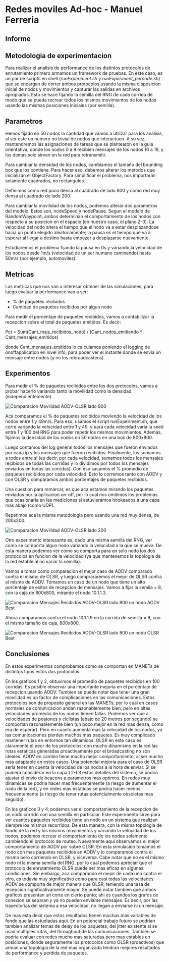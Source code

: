 Redes moviles Ad-hoc - Manuel Ferreria
=================================================

Informe
--------------------


Metodologia de experimentacion
------------------------------

Para realizar el analisis de performance de los distintos protocolos de enrutamiento
primero armamos un framework de pruebas. En este caso, es un par de scripts en shell
(*runExperiment.sh* y *runExperiment_pernode.sh*)
que se encargan de correr ambos protocolos usando la misma disposicion inicial de nodos
y movimientos y capturar las salidas en archivos apropiados. Esto se hace fijando
la semilla del RNG de cada corrida de modo que se pueda recrear todos los mismos
movimientos de los nodos usando las mismas posiciones iniciales (por semilla).


Parametros
---------

Hemos fijado en 50 nodos la cantidad que vamos a utilizar para los analisis, al ser
este un numero no trivial de nodos que interactuen. A su vez, mantendremos las
asignaciones de tareas que se plantearon en la guia orientativa, donde los nodos
0 a 9 recibien mensajes de los nodos 10 a 19, y los demas solo sirven en la red para
retransmitir.

Para cambiar la densidad de los nodos, cambiamos el tamaño del bounding box
que los contiene. Para hacer eso, debemos alterar los metodos que inicializan
el ObjectFactory. Para simplificar el problema, nos importaran solamente
cuadrados, no rectangulos.

Definimos como red poco densa al cuadrado de lado 800 y como red muy densa
al cuadrado de lado 200.

Para cambiar la movilidad de los nodos, podemos alterar dos parametros del modelo.
Estos son, nodeSpeed y nodePause. Segun el modelo de RandomWaypoint, ambos
determinan el comportamiento de los nodos con respecto a su posicion en el
espacio (en nuestro caso, el plano Z-0). La velocidad del nodo altera el tiempo
que el nodo va a estar desplazandose hacia un punto elegido aleatoriamente;
la pausa es el tiempo que va a esperar al llegar a destino hasta empezar a
desplazarse nuevamente.

Estudiaremos el problema fijando la pausa en 0s y variando la velocidad de los
nodos desde 1m/s (velocidad de un ser humano caminando) hasta 50m/s
(por ejemplo, automoviles).

Metricas
--------

Las metricas que nos van a interesar obtener de las simulaciones, para
luego evaluar la performance van a ser:

- % de paquetes recibidos
- Cantidad de paquetes recibidos por algun nodo

Para medir el porcentaje de paquetes recibidos, vamos a contabilizar
la recepcion sobre el total de paquetes emitidos. Es decir:

Pct = Sum(Cant_msjs_recibidos_nodo) /  (Cant_nodos_emitiendo * Cant_mensajes_emitidos)

donde Cant_mensajes_emitidos lo calculamos poniendo el logging de onoffapplication en nivel
info, para poder ver el instante donde se envia un mensaje entre nodos (y no los rebroadcasteos).


Experimentos
------------

Para medir el % de paquetes recibidos entre los dos protocolos, vamos a probar
hacerlo variando tanto la movilidad como la densidad (independientemente).

![Comparacion Movilidad AODV-OLSR lado 800](moving_speed_800_size.png)

Aca comparamos el % de paquetes recibidos moviendo la velocidad de los nodos entre 1 y 49m/s.
Para eso, usamos el script runExperiment.sh, que corre variando la velocidad entre 1 y 49, y para
cada velocidad varia la seed entre 1 y 100 del RNG para poder repetir los mismos movimientos. Ademas,
fijamos la densidad de los nodos en  50 nodos en una box de 800x800.

Luego contamos del log general todos los mensajes que fueron enviados por cada ip y los mensajes
que fueron recibidos. Finalmente, los sumamos a todos entre si (es decir, por cada velocidad,
sumamos todos los mensajes recibidos de todas las corridas y lo dividimos por todos los
mensajes enviados en todas las corridas). Con eso sacamos el % promedio de paquetes recibidos
por cada velocidad. Esto lo corremos tanto con AODV y con OLSR y comparamos ambos porcentajes
de paquetes recibidos.

Una cuestion para remarcar, es que aca estamos mirando los paquetes enviados por la aplicacion
on-off, por lo cual nos omitimos los problemas que ocasionaria en las mediciones si
estuvieramos hookeados a una capa mas abajo (como UDP).


Repetimos aca la misma metodologia pero usando una red muy densa, de 200x200.

![Comparacion Movilidad AODV-OLSR lado 200](moving_speed_200_size.png)


Otro experimento interesante es, dado una misma semilla del RNG, ver como se
comporta algun nodo variando la velocidad a la que se mueva. De esta manera
podemos ver como se comporta para un solo nodo los dos protocolos en funcion
de la velocidad (ya que mantenemos la topologia de la red estable al no variar
la semilla).

Vamos a tomar como comparacion el mejor caso de AODV comparado contra el mismo de OLSR,
y luego comprararemos el mejor de OLSR contra el mismo de AODV.
Tomamos un caso de un nodo que tiene un alto porcentaje de exitos de recepcion de
mensajes. Vamos a fijar la semila = 8, con la caja de 800x800, mirando el nodo
10.1.1.3.

![Comparacion Mensajes Recibidos AODV-OLSR lado 800 un nodo AODV Best](moving_speed_single_node_best_aodv.png)

Ahora comparamos contra el nodo 10.1.1.9 en la corrida de semilla = 9, con el mismo
tamaño de caja, 800x800.

![Comparacion Mensajes Recibidos AODV-OLSR lado 800 un nodo OLSR Best](moving_speed_single_node_best_olsr.png)


Conclusiones
------------

En estos experimentos comprobamos como se comportan en MANETs de distintos tipos
estos dos protocolos.

En los graficos 1 y 2, obtuvimos el promedio de paquetes recibidos en 100 corridas.
Es posible observar una importante mejoria en el porcentaje de recepcion usando AODV.
Tambien se puede notar que tener una gran movilidad es un factor de complicaciones
en las comunicaciones. Estos protocolos son de proposito general en las MANETs, por
lo cual en casos normales de comunicacion andan razonablemente bien, pero en altas
velocidades promedio de los nodos tienen fallas. Podemos ver que a velocidades de peatones
y ciclistas (abajo de 20 metros por segundo) se comportan razonablemente bien (un
poco mejor en la red mas densa, como era de esperar). Pero en cuanto aumenta mas la
velocidad de los nodos, ya las comunicaciones pierden muchos mas paquetes. Es muy
complicado mantener rutas en entornos tan dinamicos. OLSR en este caso es claramente
el peor de los protocolos; con mucho dinamismo en la red las rutas estaticas generadas
proactivamente por el broadcasting no son ideales. AODV en cambio tiene mucho mejor
comportamiento, al ser mucho mas adaptable en estos casos.
Una potencial mejoria para el caso de OLSR seria tener en cuenta la velocidad de los
nodos a la hora de enviar. Si se pudiera considerar en la capa L2-L3 estos detalles
del sistema, se podria ajustar el envio de beacons a parametros mas optimos.
En redes muy dinamicas se podria hacer mas frecuentemente (a riesgo de aumentar el
ruido de la red), y en redes mas estaticas se podria hacer menos frecuentemente (a riesgo
de tener rutas potencialmente obsoletas mas seguido).

En los graficos 3 y 4, podemos ver el comportamiento de la recepcion de un nodo corrido
con una semilla en particular. Este experimento sirve para ver cuantos paquetes recibidos
tiene un nodo en un sistema que realizan siempre los mismos recorridos. De esta manera,
con la misma topologia de fondo de la red y los mismos movimientos y variando la
velocidad de los nodos, podemos recrear el comportamiento de los nodos solamente
cambiendo el protocolo de routeo.
Nuevamente aqui observamos el mejor comportamiento de AODV por sobre OLSR. En esta simulacion
tomamos el nodo con mas paquetes recibidos en AODV y lo comparamos contra el mismo
pero corriendo en OLSR, y viceversa. Cabe notar que no es el mismo nodo ni la misma
semilla del RNG, por lo cual podemos apreciar que el protocolo de enrutamiento OLSR
puede ser mas eficaz en algunas condiciones. Sin embargo, aca comparando el mejor
de cada uno contra el otro, es todavia muy significativo como para casi todas las velocidades
AODV se comporta de mejor manera que OLSR, teniendo una tasa de recepcion significativamente
mayor.
Se puede notar tambien que ambos graficos presentan un corte en cierto punto;
ahi es cuandos los grafos de conexion se separan y ya no pueden enviarse mensajes.
Es decir, por las trayectorias del sistema a esa velocidad, no llegan a enviarse ni un mensaje.

De mas esta decir que estos resultados tienen muchas mas variables de fondo que las
estudiadas aqui. En un potencial trabajo futuro se podrian tambien analizar temas
de delay de los paquetes, del jitter existente si se usan multiples rutas, del
throughput de las comunicaciones. Tambien se podria evaluar con redes mucho mas
saturadas pero mas estables en posiciones, donde seguramente los protocolos como
OLSR (proactivos) que arman una topologia de la red mas organizada tendran mejores
resultados de performance y perdida de paquetes.

